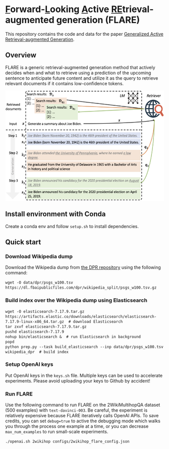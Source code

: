 # <ins>F</ins>orward-<ins>L</ins>ooking <ins>A</ins>ctive <ins>RE</ins>trieval-augmented generation (FLARE)

This repository contains the code and data for the paper
[Generalized Active Retrieval-augmented Generation](http://jzb.vanpersie.cc/).

## Overview

FLARE is a generic retrieval-augmented generation method that actively decides when and what to retrieve using a prediction of the upcoming sentence to anticipate future content and utilize it as the query to retrieve relevant documents if it contains low-confidence tokens.

<p align="center">
  <img align="middle" src="res/flare.png" height="350" alt="FLARE"/>
</p>

## Install environment with Conda
Create a conda env and follow `setup.sh` to install dependencies.

## Quick start

### Download Wikipedia dump
Download the Wikipedia dump from [the DPR repository](https://github.com/facebookresearch/DPR/blob/main/dpr/data/download_data.py#L32) using the following command:
```shell
wget -O data/dpr/psgs_w100.tsv https://dl.fbaipublicfiles.com/dpr/wikipedia_split/psgs_w100.tsv.gz
```

### Build index over the Wikipedia dump using Elasticsearch
```shell
wget -O elasticsearch-7.17.9.tar.gz https://artifacts.elastic.co/downloads/elasticsearch/elasticsearch-7.17.9-linux-x86_64.tar.gz  # download Elasticsearch
tar zxvf elasticsearch-7.17.9.tar.gz
pushd elasticsearch-7.17.9
nohup bin/elasticsearch &  # run Elasticsearch in background
popd
python prep.py --task build_elasticsearch --inp data/dpr/psgs_w100.tsv wikipedia_dpr  # build index
```

### Setup OpenAI keys
Put OpenAI keys in the `keys.sh` file.
Multiple keys can be used to accelerate experiments.
Please avoid uploading your keys to Github by accident!

### Run FLARE
Use the following command to run FLARE on the 2WikiMultihopQA dataset (500 examples) with `text-davinci-003`. Be careful, the experiment is relatively expensive because FLARE iteratively calls OpenAI APIs. To save credits, you can set `debug=true` to active the debugging mode which walks you through the process one example at a time, or you can decrease `max_num_examples` to run small-scale experiments.
```shell
./openai.sh 2wikihop configs/2wikihop_flare_config.json
```

